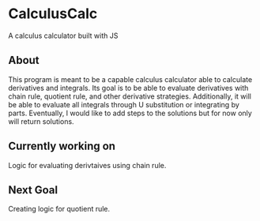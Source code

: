 # CalculusCalc
A calculus calculator built with JS
## About
This program is meant to be a capable calculus calculator able to calculate derivatives and integrals. Its goal is to be able to evaluate derivatives with chain rule, quotient rule, and other derivative strategies. Additionally, it will be able to evaluate all integrals through U substitution or integrating by parts. Eventually, I would like to add steps to the solutions but for now only will return solutions.
## Currently working on
Logic for evaluating derivtaives using chain rule.
## Next Goal
Creating logic for quotient rule.

